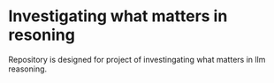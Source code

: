 # Investigating what matters in resoning

Repository is designed for project of investingating what matters in llm reasoning. 

